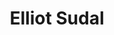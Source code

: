 ---
title: Elliot Sudal
# date: 01-01-2222
# description: Ea vis perpetua complectitur, te nec molestiae adversarium. Corpora nominati mediocritatem te sea, no purto periculis mei. Ut nec quod intellegat, ut tation quaeque vim. His vocent appetere ut, duo in choro instructior.
thumb: /assets/images/photo-gallery/elliot-sudal-800.jpg
image: /assets/images/photo-gallery/elliot-sudal-800.jpg
angler-name: Elliot Sudal
# angler-links: 
#     website: a-url-goes-here
#     twitter: a-url-goes-here
#     facebook: a-url-goes-here
#     instagram: a-url-goes-here
#     pinterest: a-url-goes-here

reel-type: spinning
reel-series: 800

# location: Someplace, United States
fish: Shark
# fish-length: 49 in.
# fish-weight: 78 lbs.
---